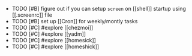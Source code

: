 - TODO [#B] figure out if you can setup `screen` on [[shell]] startup using [[.screenrc]] file
- TODO [#B] set up [[Cron]] for weekly/montly tasks
- TODO [#C] #explore [[chezmoi]]
- TODO [#C] #explore [[yadm]]
- TODO [#C] #explore [[homesick]]
- TODO [#C] #explore [[homeshick]]